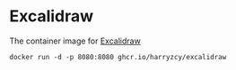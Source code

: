 # Excalidraw

The container image for [Excalidraw](https://github.com/excalidraw/excalidraw)

```shell
docker run -d -p 8080:8080 ghcr.io/harryzcy/excalidraw
```
